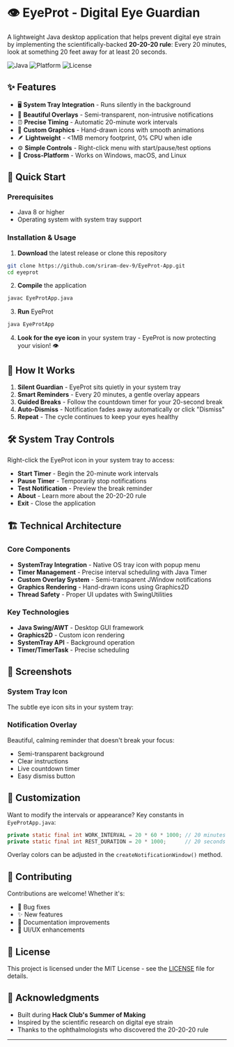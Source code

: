 # 👁️ EyeProt - Digital Eye Guardian

A lightweight Java desktop application that helps prevent digital eye strain by implementing the scientifically-backed **20-20-20 rule**: Every 20 minutes, look at something 20 feet away for at least 20 seconds.

![Java](https://img.shields.io/badge/Java-ED8B00?style=for-the-badge&logo=java&logoColor=white)
![Platform](https://img.shields.io/badge/Platform-Windows%20%7C%20macOS%20%7C%20Linux-blue?style=for-the-badge)
![License](https://img.shields.io/badge/License-MIT-green?style=for-the-badge)

## ✨ Features

- 🖥️ **System Tray Integration** - Runs silently in the background
- 🌊 **Beautiful Overlays** - Semi-transparent, non-intrusive notifications
- ⏰ **Precise Timing** - Automatic 20-minute work intervals
- 🎨 **Custom Graphics** - Hand-drawn icons with smooth animations
- 🪶 **Lightweight** - <1MB memory footprint, 0% CPU when idle
- ⚙️ **Simple Controls** - Right-click menu with start/pause/test options
- 🔄 **Cross-Platform** - Works on Windows, macOS, and Linux

## 🚀 Quick Start

### Prerequisites
- Java 8 or higher
- Operating system with system tray support

### Installation & Usage

1. **Download** the latest release or clone this repository
```bash
git clone https://github.com/sriram-dev-9/EyeProt-App.git
cd eyeprot
```

2. **Compile** the application
```bash
javac EyeProtApp.java
```

3. **Run** EyeProt
```bash
java EyeProtApp
```

4. **Look for the eye icon** in your system tray - EyeProt is now protecting your vision! 👁️

## 🎯 How It Works

1. **Silent Guardian** - EyeProt sits quietly in your system tray
2. **Smart Reminders** - Every 20 minutes, a gentle overlay appears
3. **Guided Breaks** - Follow the countdown timer for your 20-second break
4. **Auto-Dismiss** - Notification fades away automatically or click "Dismiss"
5. **Repeat** - The cycle continues to keep your eyes healthy

## 🛠️ System Tray Controls

Right-click the EyeProt icon in your system tray to access:

- **Start Timer** - Begin the 20-minute work intervals
- **Pause Timer** - Temporarily stop notifications
- **Test Notification** - Preview the break reminder
- **About** - Learn more about the 20-20-20 rule
- **Exit** - Close the application

## 🏗️ Technical Architecture

### Core Components
- **SystemTray Integration** - Native OS tray icon with popup menu
- **Timer Management** - Precise interval scheduling with Java Timer
- **Custom Overlay System** - Semi-transparent JWindow notifications
- **Graphics Rendering** - Hand-drawn icons using Graphics2D
- **Thread Safety** - Proper UI updates with SwingUtilities

### Key Technologies
- **Java Swing/AWT** - Desktop GUI framework
- **Graphics2D** - Custom icon rendering
- **SystemTray API** - Background operation
- **Timer/TimerTask** - Precise scheduling

## 🎨 Screenshots

### System Tray Icon
The subtle eye icon sits in your system tray:

### Notification Overlay
Beautiful, calming reminder that doesn't break your focus:
- Semi-transparent background
- Clear instructions
- Live countdown timer
- Easy dismiss button

## 🔧 Customization

Want to modify the intervals or appearance? Key constants in `EyeProtApp.java`:

```java
private static final int WORK_INTERVAL = 20 * 60 * 1000; // 20 minutes
private static final int REST_DURATION = 20 * 1000;      // 20 seconds
```

Overlay colors can be adjusted in the `createNotificationWindow()` method.


## 🤝 Contributing

Contributions are welcome! Whether it's:
- 🐛 Bug fixes
- ✨ New features
- 📖 Documentation improvements
- 🎨 UI/UX enhancements

## 📜 License

This project is licensed under the MIT License - see the [LICENSE](LICENSE) file for details.

## 🙏 Acknowledgments

- Built during **Hack Club's Summer of Making**
- Inspired by the scientific research on digital eye strain
- Thanks to the ophthalmologists who discovered the 20-20-20 rule

---